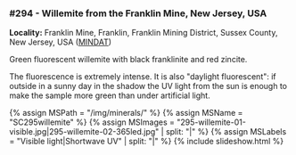 
### #294 - Willemite from the Franklin Mine, New Jersey, USA

**Locality:**  Franklin Mine, Franklin, Franklin Mining District, Sussex County, New Jersey, USA ([MINDAT](https://www.mindat.org/loc-8541.html))  

Green fluorescent willemite with black franklinite and red zincite.

The fluorescence is extremely intense. It is also "daylight fluorescent": if
outside in a sunny day in the shadow the UV light from the sun is enough to make
the sample more green than under artificial light.

{% assign MSPath = "/img/minerals/" %}
{% assign MSName = "SC295willemite" %}
{% assign MSImages = "295-willemite-01-visible.jpg|295-willemite-02-365led.jpg" | split: "|" %}
{% assign MSLabels = "Visible light|Shortwave UV" | split: "|" %}
{% include slideshow.html %}
 
